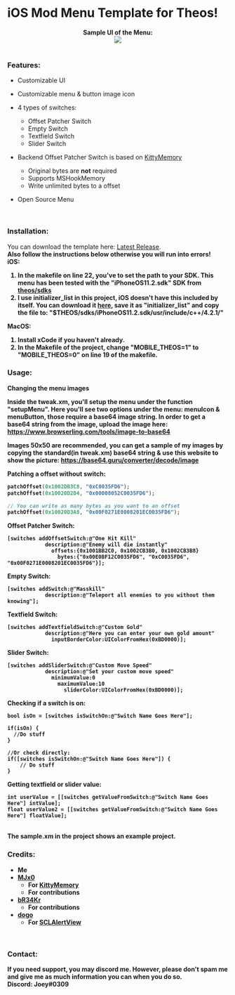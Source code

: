 # iOS Mod Menu Template for Theos!

<div style="text-align: center;">
<b>Sample UI of the Menu:</b><br>

<img src="https://i.imgur.com/f20XTb4.png">
</div>

<br>

### Features:
* Customizable UI
* Customizable menu & button image icon
* 4 types of switches:
  * Offset Patcher Switch
  * Empty Switch
  * Textfield Switch
  * Slider Switch

* Backend Offset Patcher Switch is based on [KittyMemory](https://github.com/MJx0/KittyMemory)
  * Original bytes are <b>not</b> required
  * Supports MSHookMemory
  * Write unlimited bytes to a offset

* Open Source Menu

<br>

### Installation:

You can download the template here: [Latest Release](github.com/joeyjurjens/iOS-Mod-Menu-Template-for-Theos/releases/latest). <br>
<b>Also follow the instructions below otherwise you will run into errors!<b> <br>
<b>iOS:</b>
1. In the makefile on line 22, you've to set the path to your SDK. This menu has been tested with the "iPhoneOS11.2.sdk" SDK from [theos/sdks](https://github.com/theos/sdks)
2. I use initializer_list in this project, iOS doesn't have this included by itself. You can download it [<b>here</b>](https://raw.githubusercontent.com/joeyjurjens/iOS-Mod-Menu-Template-for-Theos/977e9ff2c626d6b1308eed7e17f1daf0a610e8e9/template/KittyMemory/initializer_list), save it as "initializer_list" and copy the file to: "$THEOS/sdks/iPhoneOS11.2.sdk/usr/include/c++/4.2.1/" <br>

<b>MacOS:</b>
1. Install xCode if you haven't already.
1. In the Makefile of the project, change "MOBILE_THEOS=1" to "MOBILE_THEOS=0" on line 19 of the makefile. <br>

### Usage:

<b> Changing the menu images </b>

Inside the tweak.xm, you'll setup the menu under the function "setupMenu". 
Here you'll see two options under the menu: menuIcon & menuButton, those require a base64 image string.
In order to get a base64 string from the image, upload the image here: https://www.browserling.com/tools/image-to-base64

Images 50x50 are recommended, you can get a sample of my images by copying the standard(in tweak.xm) base64 string & use this website to show the picture: https://base64.guru/converter/decode/image



<b> Patching a offset without switch: </b>
```c
patchOffset(0x1002DB3C8, "0xC0035FD6");
patchOffset(0x10020D2D4, "0x00008052C0035FD6");

// You can write as many bytes as you want to an offset
patchOffset(0x10020D3A8, "0x00F0271E0008201EC0035FD6");
```


<b> Offset Patcher Switch: </b>
```obj-c
[switches addOffsetSwitch:@"One Hit Kill"
            description:@"Enemy will die instantly"
              offsets:{0x1001BB2C0, 0x1002CB3B0, 0x1002CB3B8}
                bytes:{"0x00E0BF12C0035FD6", "0xC0035FD6", "0x00F0271E0008201EC0035FD6"}];
```

<b> Empty Switch: </b>
```obj-c
[switches addSwitch:@"Masskill"
            description:@"Teleport all enemies to you without them knowing"];
```
<b> Textfield Switch: </b>
```obj-c
[switches addTextfieldSwitch:@"Custom Gold"
            description:@"Here you can enter your own gold amount"
              inputBorderColor:UIColorFromHex(0xBD0000)];
```
<b> Slider Switch: </b>
```obj-c
[switches addSliderSwitch:@"Custom Move Speed"
            description:@"Set your custom move speed"
              minimumValue:0
                maximumValue:10
                  sliderColor:UIColorFromHex(0xBD0000)]; 
```
<b> Checking if a switch is on:
```obj-c
bool isOn = [switches isSwitchOn:@"Switch Name Goes Here"];
    
if(isOn) {
  //Do stuff
}
    
//Or check directly:
if([switches isSwitchOn:@"Switch Name Goes Here"]) {
    // Do stuff
}
```
<b> Getting textfield or slider value: </b>
```obj-c
int userValue = [[switches getValueFromSwitch:@"Switch Name Goes Here"] intValue];
float userValue2 = [[switches getValueFromSwitch:@"Switch Name Goes Here"] floatValue];
```

<br>
The sample.xm in the project shows an example project.
<br>

### Credits:
* Me
* [MJx0](https://github.com/MJx0)
  * For [KittyMemory](https://github.com/MJx0/KittyMemory)
  * For contributions
* [bR34Kr](https://github.com/bR34Kr)
  * For contributions
* [dogo](https://github.com/dogo)
  * For [SCLAlertView](https://github.com/dogo/SCLAlertView)

<br>

### Contact:
If you need support, you may discord me. 
However, please don't spam me and give me as much information you can when you do so.
<br> <b>Discord:</b> Joey#0309

